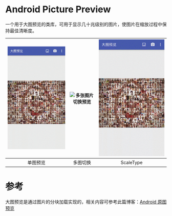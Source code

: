 # Android Picture Preview
一个用于大图预览的类库，可用于显示几十兆级别的图片，使图片在缩放过程中保持最佳清晰度。



|![单张图片的缩放加载](/screenshot/single_preview.gif)|![多张图片切换预览](/screenshot/multi_preview.gif)|![ScaleType切换](/screenshot/scale_type_preview.gif)|
|:---:|:---:|:---:|
|单图预览|多图切换|ScaleType|

# 参考
大图预览是通过图片的分块加载实现的，相关内容可参考此篇博客：[Android 原图预览](http://kareluo.github.io/2015/12/27/Android-Picture-Preview/)

